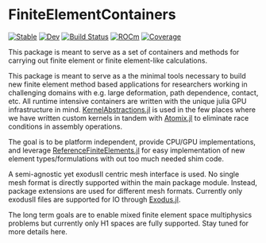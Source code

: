 # FiniteElementContainers 
[![Stable](https://img.shields.io/badge/docs-stable-blue.svg)](https://cthonios.github.io/FiniteElementContainers.jl/) 
[![Dev](https://img.shields.io/badge/docs-dev-blue.svg)](https://cthonios.github.io/FiniteElementContainers.jl/dev/) 
[![Build Status](https://github.com/Cthonios/FiniteElementContainers.jl/actions/workflows/CI.yml/badge.svg?branch=main)](https://github.com/Cthonios/FiniteElementContainers.jl/actions/workflows/CI.yml?query=branch%3Amain) 
[![ROCm](https://github.com/Cthonios/FiniteElementContainers.jl/actions/workflows/CI_ROCM.yml/badge.svg?branch=main)](https://github.com/Cthonios/FiniteElementContainers.jl/actions/workflows/CI_ROCM.yml?query=branch%3Amain) 
[![Coverage](https://codecov.io/gh/Cthonios/FiniteElementContainers.jl/branch/main/graph/badge.svg)](https://codecov.io/gh/Cthonios/FiniteElementContainers.jl)

This package is meant to serve as a set of containers and methods for carrying out finite element or finite element-like calculations.

This package is meant to serve as a the minimal tools necessary to build new finite element method based applications for researchers working in challenging domains with e.g. large deformation, path dependence, contact, etc. All runtime intensive containers are written with the unique julia GPU infrastructure in mind. [KernelAbstractions.jl](https://github.com/JuliaGPU/KernelAbstractions.jl) is used in the few places where we have written custom kernels in tandem with [Atomix.jl](https://github.com/JuliaConcurrent/Atomix.jl) to eliminate race conditions in assembly operations.

The goal is to be platform independent, provide CPU/GPU implementations, and leverage [ReferenceFiniteElements.jl](https://github.com/Cthonios/ReferenceFiniteElements.jl) for easy implementation of new element types/formulations with out too much needed shim code. 

A semi-agnostic yet exodusII centric mesh interface is used. No single mesh format is directly supported within the main package module. Instead, package extensions are used for different mesh formats. Currently only exodusII files are supported for IO through [Exodus.jl](https://github.com/cmhamel/Exodus.jl).

The long term goals are to enable mixed finite element space multiphysics problems but currently only H1 spaces are fully supported. Stay tuned for more details here.

